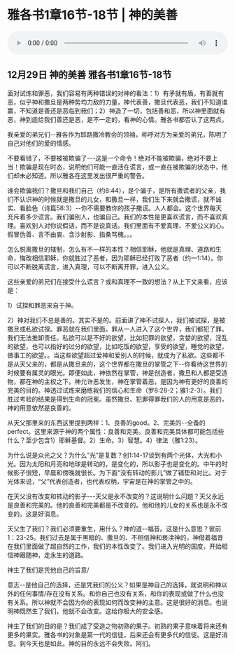 # 雅各书1章16节-18节 | 神的美善

<audio style="width: 100%;" preload="false" controls controlslist="nodownload"><source src="https://file.simai.life/audio/mp3/2019/191229_002.mp3" type="audio/mpeg">Your browser does not support the audio element.</audio>



## 12月29日 神的美善   雅各书1章16节-18节


面对试炼和罪恶，我们容易有两种错误的对神的看法：1）有矛就有盾，有善就有恶，似乎神和撒旦是两种势均力敌的力量，神代表善，撒旦代表恶，我们不知道谁赢，不知道是善还是恶临到我们；2）神造了一切，包括善和恶，所以神里面就有恶，神到底给我们善还是恶，是不一定的，看神的心情。雅各书都否认了这两点。


我亲爱的弟兄们--雅各作为耶路撒冷教会的领袖，称呼对方为亲爱的弟兄，陈明了自己对他们的爱的情感。


不要看错了，不要被被欺骗了---这是一个命令！绝对不能被欺骗，绝对不要上当！欺骗是现在时态，说明他们可能一直活在谎言，或一直在被欺骗的状态中，他们却未必知道。所以雅各在这里发出很严重的警告。


谁会欺骗我们？撒旦和我们自己（约8:44），是个骗子，是所有撒谎者的父亲，我们不认识神的时候就是撒旦的儿女，和撒旦一样，我们生下来就会撒谎，就不诚实、看脸色（诗篇58:3）--你不需要教你的孩子撒谎。人人都会。这个世界每天充斥着多少谎言。我们骗别人，也骗自己。我们的本性是更喜欢谎言，而不喜欢真理。喜欢别人对你说假话，而不是说真话。我们里面有不爱真理、不爱公义的心。假冒伪善、言不由衷、含沙射影、指桑骂槐。。。


怎么脱离撒旦的辖制，怎么有不一样的本性？相信耶稣，他就是真理、道路和生命，悔改相信耶稣，你就胜过了恶者，因为耶稣已经打败了恶者（约一1:14）。你可以不断脱离谎言，进入真理，可以不断离开罪，进入公义。


这些亲爱的弟兄们在接受什么谎言？或和真理不一致的想法？从上下文来看，应该是：

1）试探和罪恶来自于神。

2）神对我们不总是善的。其实不是的。前面讲了神不试探人，我们被试探，是被撒旦或私欲试探。罪恶就在我们里面。罪从一人进入了这个世界，我们都犯了罪。我们无法推卸责任。私欲可以是不好的欲望，比如犯罪的欲望，贪婪的欲望，淫乱的欲望，也可以指好的过分的欲望，比如吃饭的欲望，享受的欲望，睡觉的欲望，做事工的欲望。。当这些欲望超过爱神和爱别人的时候，就成为了私欲。这些都不是从天父来的，都是从撒旦来的，这个世界都在撒旦的掌管之下--你看待这世界的时候要有属灵的眼光。即便如此，神依然在掌管，神是创造者，撒旦和人都是受造物，都在神的主权之下。神允许恶发生，神在掌管着恶，是因为神有更好的良善的完美的目的。神透过试炼来磨练我们的信心和生命（罗8:28-2；雅1:2-3）。我们胜过考验的结果是得到生命的冠冕。虽然撒旦、犯罪得罪我们的人的用意是恶的，神的用意依然是良善的。


从天父那里来的东西这里提到两样：1、良善的good。2、完美的--全备的perfect。这里来源于神的两个属性：良善和完美。良善和完美具体都可能包括些什么？至少包含1）耶稣基督。2）生命。3）智慧。4）律法（雅1:23）。


为什么说是众光之父？为什么“光”是复数？创1:14-17谈到有两个光体，大光和小光。因为太阳和月亮和地球是转动的，是变化的，所以影子也是变化的。中午的时候影子很短，早晨和傍晚就很长。为下面“没有转动的影儿”做了铺垫和对比。对于光体来说，“父”代表创造者，也代表权柄，宇宙是在神的掌管之中的。


在天父没有改变和转动的影子---天父是永不改变的？这说明什么问题？天父永远是良善和完美的。他的良善和完美都是不改变的。他和他的儿女的关系也是永不改变的。这是好消息。


天父生了我们？我们必须要重生，用什么？神的道--福音。这是什么意思？彼前1：23-25。我们过去是属于黑暗的、撒旦的、不相信神和亵渎神的，神借着福音在我们里面做了超自然的工作，我们的本性改变了。我们进入光明的国度，开始相信神跟随神，走永生的道路。


神生了我们是凭他自己的旨意/

意志--是他自己的选择，还是凭我们的公义？如果是神自己的选择，就说明和神以外的任何事情/存在没有关系。和你自己也没有关系，和你的表现或做了什么也没有关系。所以神就不会因为你的表现如何而改变神的主意。这是很好的消息。也说明神既然生了我们，他就不会改变。这给你极大的安全感。


神生了我们的目的是？我们成了受造之物初熟的果子。初熟的果子意味着将来还有更多的果实。雅各书的对象是第一代的信徒，后来还会有更多代的信徒。这是好消息。到今天也是如此。神的目的永远不会失败。阿们。
